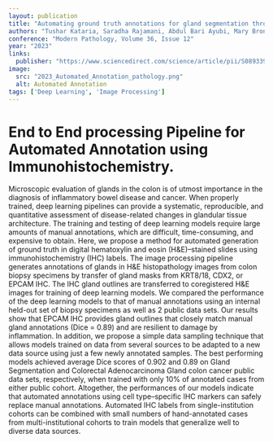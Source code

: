 ```yaml
---
layout: publication
title: "Automating ground truth annotations for gland segmentation through immunohistochemistry"
authors: "Tushar Kataria, Saradha Rajamani, Abdul Bari Ayubi, Mary Bronner, Jolanta Jedrzkiewicz, Beatrice S Knudsen, Shireen Y Elhabian"
conference: "Modern Pathology, Volume 36, Issue 12"
year: "2023"
links: 
  publisher: "https://www.sciencedirect.com/science/article/pii/S0893395223002363"
image:
  src: "2023_Automated_Annotation_pathology.png"
  alt: Automated Annotation
tags: ['Deep Learning', 'Image Processing']
---
```


# End to End processing Pipeline for Automated Annotation using Immunohistochemistry.

Microscopic evaluation of glands in the colon is of utmost importance in the diagnosis of inflammatory bowel disease and cancer. When properly trained, deep learning pipelines can provide a systematic, reproducible, and quantitative assessment of disease-related changes in glandular tissue architecture. The training and testing of deep learning models require large amounts of manual annotations, which are difficult, time-consuming, and expensive to obtain. Here, we propose a method for automated generation of ground truth in digital hematoxylin and eosin (H&E)–stained slides using immunohistochemistry (IHC) labels. The image processing pipeline generates annotations of glands in H&E histopathology images from colon biopsy specimens by transfer of gland masks from KRT8/18, CDX2, or EPCAM IHC. The IHC gland outlines are transferred to coregistered H&E images for training of deep learning models. We compared the performance of the deep learning models to that of manual annotations using an internal held-out set of biopsy specimens as well as 2 public data sets. Our results show that EPCAM IHC provides gland outlines that closely match manual gland annotations (Dice = 0.89) and are resilient to damage by inflammation. In addition, we propose a simple data sampling technique that allows models trained on data from several sources to be adapted to a new data source using just a few newly annotated samples. The best performing models achieved average Dice scores of 0.902 and 0.89 on Gland Segmentation and Colorectal Adenocarcinoma Gland colon cancer public data sets, respectively, when trained with only 10% of annotated cases from either public cohort. Altogether, the performances of our models indicate that automated annotations using cell type–specific IHC markers can safely replace manual annotations. Automated IHC labels from single-institution cohorts can be combined with small numbers of hand-annotated cases from multi-institutional cohorts to train models that generalize well to diverse data sources.
